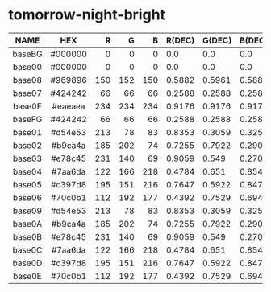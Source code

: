 # tomorrow-night-bright

|  NAME  |   HEX   |  R  |  G  |  B  | R(DEC) | G(DEC) | B(DEC) |  H  |  S  |  V  |
|:------:|:-------:|----:|----:|----:|:-------|:-------|:-------|----:|----:|----:|
| baseBG | #000000 |   0 |   0 |   0 | 0.0    | 0.0    | 0.0    |   0 |   0 |   0 |
| base00 | #000000 |   0 |   0 |   0 | 0.0    | 0.0    | 0.0    |   0 |   0 |   0 |
| base08 | #969896 | 150 | 152 | 150 | 0.5882 | 0.5961 | 0.5882 | 120 |   1 |  60 |
| base07 | #424242 |  66 |  66 |  66 | 0.2588 | 0.2588 | 0.2588 |   0 |   0 |  26 |
| base0F | #eaeaea | 234 | 234 | 234 | 0.9176 | 0.9176 | 0.9176 |   0 |   0 |  92 |
| baseFG | #424242 |  66 |  66 |  66 | 0.2588 | 0.2588 | 0.2588 |   0 |   0 |  26 |
| base01 | #d54e53 | 213 |  78 |  83 | 0.8353 | 0.3059 | 0.3255 | 358 |  63 |  84 |
| base02 | #b9ca4a | 185 | 202 |  74 | 0.7255 | 0.7922 | 0.2902 |  68 |  63 |  79 |
| base03 | #e78c45 | 231 | 140 |  69 | 0.9059 | 0.549  | 0.2706 |  26 |  70 |  91 |
| base04 | #7aa6da | 122 | 166 | 218 | 0.4784 | 0.651  | 0.8549 | 212 |  44 |  85 |
| base05 | #c397d8 | 195 | 151 | 216 | 0.7647 | 0.5922 | 0.8471 | 281 |  30 |  85 |
| base06 | #70c0b1 | 112 | 192 | 177 | 0.4392 | 0.7529 | 0.6941 | 169 |  42 |  75 |
| base09 | #d54e53 | 213 |  78 |  83 | 0.8353 | 0.3059 | 0.3255 | 358 |  63 |  84 |
| base0A | #b9ca4a | 185 | 202 |  74 | 0.7255 | 0.7922 | 0.2902 |  68 |  63 |  79 |
| base0B | #e78c45 | 231 | 140 |  69 | 0.9059 | 0.549  | 0.2706 |  26 |  70 |  91 |
| base0C | #7aa6da | 122 | 166 | 218 | 0.4784 | 0.651  | 0.8549 | 212 |  44 |  85 |
| base0D | #c397d8 | 195 | 151 | 216 | 0.7647 | 0.5922 | 0.8471 | 281 |  30 |  85 |
| base0E | #70c0b1 | 112 | 192 | 177 | 0.4392 | 0.7529 | 0.6941 | 169 |  42 |  75 |
